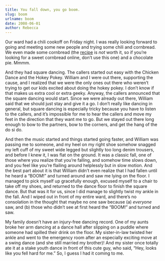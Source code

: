 ```yaml
---
title: You fall down, you go boom.
slug: boom
urlname: boom
date: 2008-06-01
author: Rebecca
---
```

Our ward had a chili cookoff on Friday night. I was really looking forward to
going and meeting some new people and trying some chili and cornbread. We even
made some cornbread (the [recipe][a] is *not* worth it, so if you&#x02bc;re
looking for a sweet cornbread online, don&#x02bc;t use this one) and a chocolate
pie. Mmmm.

And they had square dancing. The callers started out easy with the Chicken Dance
and the Hokey Pokey. William and I were out there, supporting the cause, and I
realized that we were the only ones out there who weren&#x02bc;t trying to get
our kids excited about doing the hokey pokey. I don&#x02bc;t know if that makes
us extra cool or extra geeky. Anyway, the callers announced that the square
dancing would start. Since we were already out there, William said that we
should just stay and give it a go. I don&#x02bc;t really like dancing in
general, but square dancing is especially tricky because you have to listen to
the callers, and it&#x02bc;s impossible for me to hear the callers and move my
feet in the direction that they want me to go. But we stayed out there long
enough to bow to the partners, bow to the corners, and get the hang of the do si
do.

And then the music started and things started going faster, and William was
passing me to someone, and my heel on my right shoe somehow snagged my left cuff
of my sweet wide legged but slightly too long denim trousers, and before I knew
it, I was flat on the ground. It was a classic fall, one of those where you
realize that you&#x02bc;re falling, and somehow time slows down, and you feel
like you&#x02bc;re flailing around helplessly but in slow motion. And the best
part about it is that William didn&#x02bc;t even realize that I had fallen until
he heard a &ldquo;BOOM!&rdquo; and turned around and saw me lying on the floor.
I managed to pick myself up gracefully enough, excused myself to a chair to take
off my shoes, and returned to the dance floor to finish the square dance. But
that was it for us, since I did manage to slightly twist my ankle in the fall.
And I wiped out in front of my entire ward, and there&#x02bc;s no consolation in
the thought that maybe no one saw because (a) *everyone* saw, and (b) those who
didn&#x02bc;t see at first heard the &ldquo;BOOM!&rdquo; and turned and saw.

My family doesn&#x02bc;t have an injury-free dancing record. One of my aunts
broke her arm dancing at a dance hall after slipping on a puddle where someone
had spilled their drink on the floor. My sister-in-law twisted her ankle and
went to the emergency room after an especially exciting move at a swing dance
(and she still married my brother)! And my sister once totally ate it at a stake
youth dance in front of this cute guy, who said, &ldquo;Hey, looks like you fell
hard for me.&rdquo;  So, I guess I had it coming to me.

[a]: https://www.thespruceeats.com/honey-buttermilk-cornbread-3054207
